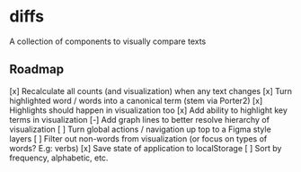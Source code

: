 # diffs
A collection of components to visually compare texts

## Roadmap

[x] Recalculate all counts (and visualization) when any text changes
[x] Turn highlighted word / words into a canonical term (stem via Porter2)
[x] Highlights should happen in visualization too
[x] Add ability to highlight key terms in visualization
[-] Add graph lines to better resolve hierarchy of visualization
[ ] Turn global actions / navigation up top to a Figma style layers
[ ] Filter out non-words from visualization (or focus on types of words? E.g: verbs)
[x] Save state of application to localStorage
[ ] Sort by frequency, alphabetic, etc.
